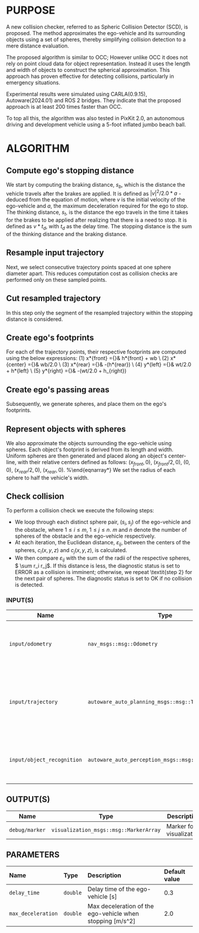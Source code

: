 # PURPOSE

A new collision checker, referred to as Spheric Collision Detector (SCD), is proposed. The method approximates the ego-vehicle and its surrounding objects using a set of spheres, thereby simplifying collision detection to a mere distance evaluation.

The proposed algorithm is similar to OCC; However unlike OCC it does not rely on point cloud data for object representation. Instead it uses the length and width of objects to construct the spherical approximation. This approach has proven effective for detecting collisions, particularly in emergency situations.

Experimental results were simulated using CARLA(0.9.15), Autoware(2024.01) and ROS 2 bridges. They indicate that the proposed approach is at least 200 times faster than OCC.

To top all this, the algorithm was also tested in PixKit 2.0, an autonomous driving and development vehicle using a 5-foot inflated jumbo beach ball.

# ALGORITHM

## Compute ego's stopping distance

We start by computing the braking distance, $s_b$, which is the distance the vehicle travels after the brakes are applied. It is defined as $|v|^2/2.0 * a$ - deduced from the equation of motion, where $v$ is the initial velocity of the ego-vehicle and $a$, the maximum deceleration required for the ego to stop. The thinking distance, $s_t$, is the distance the ego travels in the time it takes for the brakes to be applied after realizing that there is a need to stop. It is defined as $v * t_d$, with $t_d$ as the delay time. The stopping distance is the sum of the thinking distance and the braking distance.

## Resample input trajectory

Next, we select consecutive trajectory points spaced at one sphere diameter apart. This reduces computation cost as collision checks are performed only on these sampled points.

## Cut resampled trajectory

In this step only the segment of the resampled trajectory within the stopping distance is considered.

## Create ego's footprints

For each of the trajectory points, their respective footprints are computed using the below expressions:
(1) x*{front} ={}& h*{front} + wb \\
(2) x*{center} ={}& wb/2.0 \\
(3) x*{rear} ={}& -(h*{rear}) \\
(4) y*{left} ={}& wt/2.0 + h*{left} \\
(5) y*{right} ={}& -(wt/2.0 + h\_{right})

## Create ego's passing areas

Subsequently, we generate spheres, and place them on the ego's footprints.

## Represent objects with spheres

We also approximate the objects surrounding the ego-vehicle using spheres. Each object's footprint is derived from its length and width. Uniform spheres are then generated and placed along an object's center-line, with their relative centers defined as follows:
$(x_{front}, 0)$, $(x_{front}/2, 0)$, $(0,0)$,
$(x_{rear}/2, 0)$, $(x_{rear}, 0)$.
%\end{eqnarray\*}
We set the radius of each sphere to half the vehicle's width.

## Check collision

To perform a collision check we execute the following steps:

- We loop through each distinct sphere pair, $(s_{i}, s_{j})$ of the ego-vehicle and the obstacle, where $1 \leq i \leq m$, $1 \leq j \leq n$. $m$ and $n$ denote the number of spheres of the obstacle and the ego-vehicle respectively.
- At each iteration, the Euclidean distance, $\varepsilon_{ij}$, between the centers of the spheres, $c_i(x,y,z)$ and $c_j(x,y,z)$, is calculated.
- We then compare $\varepsilon_{ij}$ with the sum of the radii of the respective spheres, $ \sum r_i r_j$. If this distance is less, the diagnostic status is set to ERROR as a collision is imminent; otherwise, we repeat \textit{step 2} for the next pair of spheres. The diagnostic status is set to OK if no collision is detected.

### INPUT(S)

| Name                       | Type                                                  | Description                                                                                                           |
| -------------------------- | ----------------------------------------------------- | --------------------------------------------------------------------------------------------------------------------- |
| `input/odometry`           | `nav_msgs::msg::Odometry`                             | Current Position, orientation, and velocity of the ego-vehicle.                                                       |
| `input/trajectory`         | `autoware_auto_planning_msgs::msg::Trajectory`        | Predicted trajectory (sequence of poses of the ego-vehicle over time with corresponding velocities and accelerations) |
| `input/object_recognition` | `autoware_auto_perception_msgs::msg::DetectedObjects` | Length, width, and height of objects surrounding the ego-vehicle                                                      |

## OUTPUT(S)

| Name           | Type                                   | Description              |
| -------------- | -------------------------------------- | ------------------------ |
| `debug/marker` | `visualization_msgs::msg::MarkerArray` | Marker for visualization |

## PARAMETERS

| Name               | Type     | Description                                               | Default value |
| :----------------- | :------- | :-------------------------------------------------------- | :------------ |
| `delay_time`       | `double` | Delay time of the ego-vehicle [s]                         | 0.3           |
| `max_deceleration` | `double` | Max deceleration of the ego-vehicle when stopping [m/s^2] | 2.0           |
